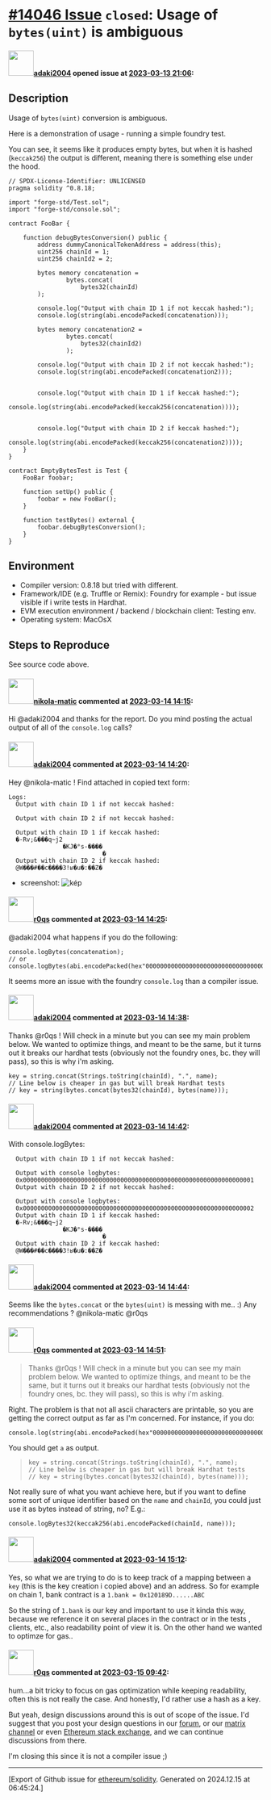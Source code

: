 # [\#14046 Issue](https://github.com/ethereum/solidity/issues/14046) `closed`: Usage of `bytes(uint)` is ambiguous

#### <img src="https://avatars.githubusercontent.com/u/51912515?u=e2ed507d47ecb945024a39cc4d5cd23144f476f0&v=4" width="50">[adaki2004](https://github.com/adaki2004) opened issue at [2023-03-13 21:06](https://github.com/ethereum/solidity/issues/14046):

## Description

Usage of `bytes(uint)` conversion is ambiguous. 

Here is a demonstration of usage - running a simple foundry test.

You can see, it seems like it produces empty bytes, but when it is hashed (`keccak256`) the output is different, meaning there is something else under the hood.

```
// SPDX-License-Identifier: UNLICENSED
pragma solidity ^0.8.18;

import "forge-std/Test.sol";
import "forge-std/console.sol";

contract FooBar {
   
    function debugBytesConversion() public {
        address dummyCanonicalTokenAddress = address(this);
        uint256 chainId = 1;
        uint256 chainId2 = 2;

        bytes memory concatenation =
                bytes.concat(
                    bytes32(chainId)
        );

        console.log("Output with chain ID 1 if not keccak hashed:");
        console.log(string(abi.encodePacked(concatenation)));

        bytes memory concatenation2 =
                bytes.concat(
                    bytes32(chainId2)
                );

        console.log("Output with chain ID 2 if not keccak hashed:");
        console.log(string(abi.encodePacked(concatenation2)));


        console.log("Output with chain ID 1 if keccak hashed:");
        console.log(string(abi.encodePacked(keccak256(concatenation))));


        console.log("Output with chain ID 2 if keccak hashed:");
        console.log(string(abi.encodePacked(keccak256(concatenation2))));
    }
}

contract EmptyBytesTest is Test {
    FooBar foobar;

    function setUp() public {
        foobar = new FooBar();
    }

    function testBytes() external {
        foobar.debugBytesConversion();
    } 
}
```

## Environment

- Compiler version: 0.8.18 but tried with different.
- Framework/IDE (e.g. Truffle or Remix): Foundry for example - but issue visible if i write tests in Hardhat.
- EVM execution environment / backend / blockchain client: Testing env.
- Operating system: MacOsX

## Steps to Reproduce

See source code above.


#### <img src="https://avatars.githubusercontent.com/u/4415530?u=dc3db70e8fbd03f92ca81ee173d57774ce61084d&v=4" width="50">[nikola-matic](https://github.com/nikola-matic) commented at [2023-03-14 14:15](https://github.com/ethereum/solidity/issues/14046#issuecomment-1468183787):

Hi @adaki2004 and thanks for the report. Do you mind posting the actual output of all of the `console.log` calls?

#### <img src="https://avatars.githubusercontent.com/u/51912515?u=e2ed507d47ecb945024a39cc4d5cd23144f476f0&v=4" width="50">[adaki2004](https://github.com/adaki2004) commented at [2023-03-14 14:20](https://github.com/ethereum/solidity/issues/14046#issuecomment-1468191484):

> 

Hey @nikola-matic !
Find attached in copied text form:

```
Logs:
  Output with chain ID 1 if not keccak hashed:
  
  Output with chain ID 2 if not keccak hashed:
  
  Output with chain ID 1 if keccak hashed:
  �-Rv;&���q~j2
               �KJ�°s-����
                          �
  Output with chain ID 2 if keccak hashed:
  @W���#��c����3!ʁ�u�:��Z�
```

+ screenshot:
![kép](https://user-images.githubusercontent.com/51912515/225030484-e200b442-dcbf-4e0e-9636-69ba5412ed71.png)

#### <img src="https://avatars.githubusercontent.com/u/457348?u=e02c93e6d98c1154952140a8d5af50d9d5ca59c9&v=4" width="50">[r0qs](https://github.com/r0qs) commented at [2023-03-14 14:25](https://github.com/ethereum/solidity/issues/14046#issuecomment-1468200534):

@adaki2004 what happens if you do the following:
```solidity
console.logBytes(concatenation);
// or
console.logBytes(abi.encodePacked(hex"0000000000000000000000000000000000000000000000000000000000000001"));
```
It seems more an issue with the foundry `console.log` than a compiler issue.

#### <img src="https://avatars.githubusercontent.com/u/51912515?u=e2ed507d47ecb945024a39cc4d5cd23144f476f0&v=4" width="50">[adaki2004](https://github.com/adaki2004) commented at [2023-03-14 14:38](https://github.com/ethereum/solidity/issues/14046#issuecomment-1468223111):

Thanks @r0qs ! Will check in a minute but you can see my main problem below.
We wanted to optimize things, and meant to be the same, but it turns out it breaks our hardhat tests (obviously not the foundry ones, bc. they will pass), so this is why i'm asking.

```
key = string.concat(Strings.toString(chainId), ".", name);
// Line below is cheaper in gas but will break Hardhat tests
// key = string(bytes.concat(bytes32(chainId), bytes(name)));
```

#### <img src="https://avatars.githubusercontent.com/u/51912515?u=e2ed507d47ecb945024a39cc4d5cd23144f476f0&v=4" width="50">[adaki2004](https://github.com/adaki2004) commented at [2023-03-14 14:42](https://github.com/ethereum/solidity/issues/14046#issuecomment-1468231629):

With console.logBytes:
```
  Output with chain ID 1 if not keccak hashed:
  
  Output with console logbytes:
  0x0000000000000000000000000000000000000000000000000000000000000001
  Output with chain ID 2 if not keccak hashed:
  
  Output with console logbytes:
  0x0000000000000000000000000000000000000000000000000000000000000002
  Output with chain ID 1 if keccak hashed:
  �-Rv;&���q~j2
               �KJ�°s-����
                          �
  Output with chain ID 2 if keccak hashed:
  @W���#��c����3!ʁ�u�:��Z�
```

#### <img src="https://avatars.githubusercontent.com/u/51912515?u=e2ed507d47ecb945024a39cc4d5cd23144f476f0&v=4" width="50">[adaki2004](https://github.com/adaki2004) commented at [2023-03-14 14:44](https://github.com/ethereum/solidity/issues/14046#issuecomment-1468234194):

Seems like the `bytes.concat` or the `bytes(uint)` is messing with me.. :) Any recommendations ? @nikola-matic  @r0qs

#### <img src="https://avatars.githubusercontent.com/u/457348?u=e02c93e6d98c1154952140a8d5af50d9d5ca59c9&v=4" width="50">[r0qs](https://github.com/r0qs) commented at [2023-03-14 14:51](https://github.com/ethereum/solidity/issues/14046#issuecomment-1468246051):

> Thanks @r0qs ! Will check in a minute but you can see my main problem below. We wanted to optimize things, and meant to be the same, but it turns out it breaks our hardhat tests (obviously not the foundry ones, bc. they will pass), so this is why i'm asking.

Right. The problem is that not all ascii characters are printable, so you are getting the correct output as far as I'm concerned. For instance, if you do:

```solidity
console.log(string(abi.encodePacked(hex"0000000000000000000000000000000000000000000000000000000000000061")));
```
You should get `a` as output.
 
> ```
> key = string.concat(Strings.toString(chainId), ".", name);
> // Line below is cheaper in gas but will break Hardhat tests
> // key = string(bytes.concat(bytes32(chainId), bytes(name)));
> ```

Not really sure of what you want achieve here, but if you want to define some sort of unique identifier based on the `name` and `chainId`, you could just use it as bytes instead of string, no? E.g.: 

```solidity
console.logBytes32(keccak256(abi.encodePacked(chainId, name)));
```

#### <img src="https://avatars.githubusercontent.com/u/51912515?u=e2ed507d47ecb945024a39cc4d5cd23144f476f0&v=4" width="50">[adaki2004](https://github.com/adaki2004) commented at [2023-03-14 15:12](https://github.com/ethereum/solidity/issues/14046#issuecomment-1468292209):

Yes, so what we are trying to do is to keep track of a mapping between a `key` (this is the key creation i copied above) and an address.
So for example on chain 1, bank contract is a 
`1.bank = 0x120189D......ABC`

So the string of `1.bank` is our key and important to use it kinda this way, because we reference it on several places in the contract or in the tests , clients, etc., also readability point of view it is.
On the other hand we wanted to optimze for gas..

#### <img src="https://avatars.githubusercontent.com/u/457348?u=e02c93e6d98c1154952140a8d5af50d9d5ca59c9&v=4" width="50">[r0qs](https://github.com/r0qs) commented at [2023-03-15 09:42](https://github.com/ethereum/solidity/issues/14046#issuecomment-1469674937):

hum...a bit tricky to focus on gas optimization while keeping readability, often this is not really the case. And honestly, I'd rather use a hash as a key.

But yeah, design discussions around this is out of scope of the issue. I'd suggest that you post your design questions in our [forum](https://forum.soliditylang.org/), or our [matrix channel](https://matrix.to/#/#ethereum_solidity:gitter.im) or even [Ethereum stack exchange](https://ethereum.stackexchange.com/), and we can continue discussions from there.

I'm closing this since it is not a compiler issue ;)


-------------------------------------------------------------------------------



[Export of Github issue for [ethereum/solidity](https://github.com/ethereum/solidity). Generated on 2024.12.15 at 06:45:24.]
